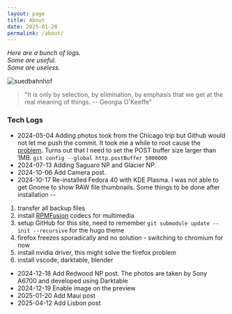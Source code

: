 ```yaml
---
layout: page
title: About
date: 2025-01-20
permalink: /about/
---
```


*Here are a bunch of logs.\
Some are useful.\
Some are useless.*

![suedbahnhof](/images/suedbahnhof.jpg)

> "It is only by selection, by elimination, by emphasis that we get at the real meaning of things. -- Georgia O'Keeffe"

### Tech Logs

 - 2024-05-04 Adding photos took from the Chicago trip but Github would not let me push the commit. It took me a while to root cause the [problem](https://confluence.atlassian.com/stashkb/git-push-fails-fatal-the-remote-end-hung-up-unexpectedly-282988530.html). Turns out that I need to set the POST buffer size larger than 1MB. ```git config --global http.postBuffer 5000000```  
 - 2024-07-13 Adding Saguaro NP and Glacier NP.  
 - 2024-10-06 Add Camera post. 
 - 2024-10-17 Re-installed Fedora 40 with KDE Plasma. I was not able to get Gnome to show RAW file thumbnails. Some things to be done after installation -- 
 1. transfer all backup files
 2. install [RPMFusion](https://rpmfusion.org/Howto) codecs for multimedia
 3. setup GitHub for this site, need to remember ```git submodule update --init --recursive``` for the hugo theme
 4. firefox freezes sporadically and no solution - switching to chromium for now
 5. install nvidia driver, this might solve the firefox problem
 6. install vscode, darktable, blender
- 2024-12-18 Add Redwood NP post. The photos are taken by Sony A6700 and developed using Darktable
- 2024-12-19 Enable image on the preview
- 2025-01-20 Add Maui post
- 2025-04-12 Add Lisbon post
